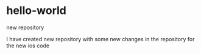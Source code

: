 # hello-world
new repository


 I have created new repository with some new changes in the repository for the new ios code
